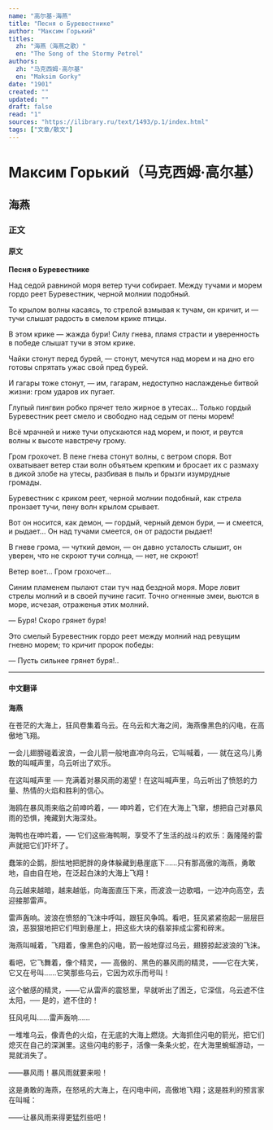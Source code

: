 ```yaml
---
name: "高尔基-海燕"
title: "Песня о Буревестнике"
author: "Максим Горький"
titles:
  zh: "海燕（海燕之歌）"
  en: "The Song of the Stormy Petrel"
authors:
  zh: "马克西姆·高尔基"
  en: "Maksim Gorky"
date: "1901"
created: ""
updated: ""
draft: false
read: "1"
sources: "https://ilibrary.ru/text/1493/p.1/index.html"
tags: ["文章/散文"]
---
```



# Максим Горький（马克西姆·高尔基）

## 海燕

### 正文

<!-- tabs:start -->

#### **原文**

**Песня о Буревестнике**

Над седой равниной моря ветер тучи собирает. Между тучами и морем гордо реет Буревестник, черной молнии подобный.

То крылом волны касаясь, то стрелой взмывая к тучам, он кричит, и — тучи слышат радость в смелом крике птицы.

В этом крике — жажда бури! Силу гнева, пламя страсти и уверенность в победе слышат тучи в этом крике.

Чайки стонут перед бурей, — стонут, мечутся над морем и на дно его готовы спрятать ужас свой пред бурей.

И гагары тоже стонут, — им, гагарам, недоступно наслажденье битвой жизни: гром ударов их пугает.

Глупый пингвин робко прячет тело жирное в утесах... Только гордый Буревестник реет смело и свободно над седым от пены морем!

Всё мрачней и ниже тучи опускаются над морем, и поют, и рвутся волны к высоте навстречу грому.

Гром грохочет. В пене гнева стонут волны, с ветром споря. Вот охватывает ветер стаи волн объятьем крепким и бросает их с размаху в дикой злобе на утесы, разбивая в пыль и брызги изумрудные громады.

Буревестник с криком реет, черной молнии подобный, как стрела пронзает тучи, пену волн крылом срывает.

Вот он носится, как демон, — гордый, черный демон бури, — и смеется, и рыдает... Он над тучами смеется, он от радости рыдает!

В гневе грома, — чуткий демон, — он давно усталость слышит, он уверен, что не скроют тучи солнца, — нет, не скроют!

Ветер воет... Гром грохочет...

Синим пламенем пылают стаи туч над бездной моря. Море ловит стрелы молний и в своей пучине гасит. Точно огненные змеи, вьются в море, исчезая, отраженья этих молний.

— Буря! Скоро грянет буря!

Это смелый Буревестник гордо реет между молний над ревущим гневно морем; то кричит пророк победы:

— Пусть сильнее грянет буря!..

---

#### **中文翻译**

**海燕**

在苍茫的大海上，狂风卷集着乌云。在乌云和大海之间，海燕像黑色的闪电，在高傲地飞翔。

一会儿翅膀碰着波浪，一会儿箭一般地直冲向乌云，它叫喊着，── 就在这鸟儿勇敢的叫喊声里，乌云听出了欢乐。

在这叫喊声里 ── 充满着对暴风雨的渴望！在这叫喊声里，乌云听出了愤怒的力量、热情的火焰和胜利的信心。

海鸥在暴风雨来临之前呻吟着，── 呻吟着，它们在大海上飞窜，想把自己对暴风雨的恐惧，掩藏到大海深处。

海鸭也在呻吟着，── 它们这些海鸭啊，享受不了生活的战斗的欢乐：轰隆隆的雷声就把它们吓坏了。

蠢笨的企鹅，胆怯地把肥胖的身体躲藏到悬崖底下……只有那高傲的海燕，勇敢地，自由自在地，在泛起白沫的大海上飞翔！

乌云越来越暗，越来越低，向海面直压下来，而波浪一边歌唱，一边冲向高空，去迎接那雷声。

雷声轰响。波浪在愤怒的飞沫中呼叫，跟狂风争鸣。看吧，狂风紧紧抱起一层层巨浪，恶狠狠地把它们甩到悬崖上，把这些大块的翡翠摔成尘雾和碎末。

海燕叫喊着，飞翔着，像黑色的闪电，箭一般地穿过乌云，翅膀掠起波浪的飞沫。

看吧，它飞舞着，像个精灵，── 高傲的、黑色的暴风雨的精灵，——它在大笑，它又在号叫……它笑那些乌云，它因为欢乐而号叫！

这个敏感的精灵，——它从雷声的震怒里，早就听出了困乏，它深信，乌云遮不住太阳，── 是的，遮不住的！

狂风吼叫……雷声轰响……

一堆堆乌云，像青色的火焰，在无底的大海上燃烧。大海抓住闪电的箭光，把它们熄灭在自己的深渊里。这些闪电的影子，活像一条条火蛇，在大海里蜿蜒游动，一晃就消失了。

——暴风雨！暴风雨就要来啦！

这是勇敢的海燕，在怒吼的大海上，在闪电中间，高傲地飞翔；这是胜利的预言家在叫喊：

——让暴风雨来得更猛烈些吧！

<!-- tabs:end -->
